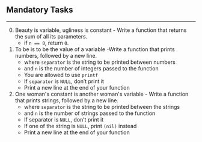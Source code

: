 ## Mandatory Tasks ##
***
0. Beauty is variable, ugliness is constant - Write a function that returns the sum of all its parameters.
	*  if `n == 0`, return `0`.
1. To be is to be the value of a variable -Write a function that prints numbers, followed by a new line.
	* where `separator` is the string to be printed between numbers
	* and `n` is the number of integers passed to the function
	* You are allowed to use `printf`
	* If `separator` is `NULL`, don’t print it
	* Print a new line at the end of your function
2. One woman's constant is another woman's variable - Write a function that prints strings, followed by a new line.
	* where `separator` is the string to be printed between the strings
	* and `n` is the number of strings passed to the function
	* If separator is `NULL`, don’t print it
	* If one of the string is `NULL`, print `(nil)` instead
	* Print a new line at the end of your function
